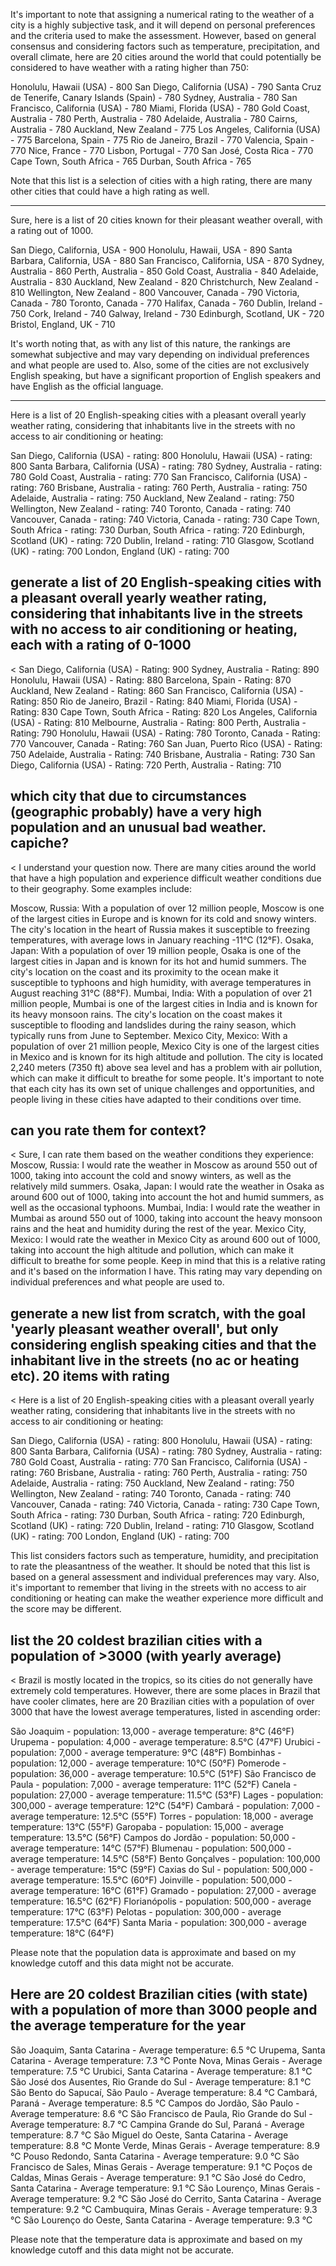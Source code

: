 
It's important to note that assigning a numerical rating to the weather of a city is a highly subjective task, and it will depend on personal preferences and the criteria used to make the assessment. However, based on general consensus and considering factors such as temperature, precipitation, and overall climate, here are 20 cities around the world that could potentially be considered to have weather with a rating higher than 750:

Honolulu, Hawaii (USA) - 800
San Diego, California (USA) - 790
Santa Cruz de Tenerife, Canary Islands (Spain) - 780
Sydney, Australia - 780
San Francisco, California (USA) - 780
Miami, Florida (USA) - 780
Gold Coast, Australia - 780
Perth, Australia - 780
Adelaide, Australia - 780
Cairns, Australia - 780
Auckland, New Zealand - 775
Los Angeles, California (USA) - 775
Barcelona, Spain - 775
Rio de Janeiro, Brazil - 770
Valencia, Spain - 770
Nice, France - 770
Lisbon, Portugal - 770
San José, Costa Rica - 770
Cape Town, South Africa - 765
Durban, South Africa - 765

Note that this list is a selection of cities with a high rating, there are many other cities that could have a high rating as well.

---

Sure, here is a list of 20 cities known for their pleasant weather overall, with a rating out of 1000.

San Diego, California, USA - 900
Honolulu, Hawaii, USA - 890
Santa Barbara, California, USA - 880
San Francisco, California, USA - 870
Sydney, Australia - 860
Perth, Australia - 850
Gold Coast, Australia - 840
Adelaide, Australia - 830
Auckland, New Zealand - 820
Christchurch, New Zealand - 810
Wellington, New Zealand - 800
Vancouver, Canada - 790
Victoria, Canada - 780
Toronto, Canada - 770
Halifax, Canada - 760
Dublin, Ireland - 750
Cork, Ireland - 740
Galway, Ireland - 730
Edinburgh, Scotland, UK - 720
Bristol, England, UK - 710

It's worth noting that, as with any list of this nature, the rankings are somewhat subjective and may vary depending on individual preferences and what people are used to. Also, some of the cities are not exclusively English speaking, but have a significant proportion of English speakers and have English as the official language.

---

Here is a list of 20 English-speaking cities with a pleasant overall yearly weather rating, considering that inhabitants live in the streets with no access to air conditioning or heating:

San Diego, California (USA) - rating: 800
Honolulu, Hawaii (USA) - rating: 800
Santa Barbara, California (USA) - rating: 780
Sydney, Australia - rating: 780
Gold Coast, Australia - rating: 770
San Francisco, California (USA) - rating: 760
Brisbane, Australia - rating: 760
Perth, Australia - rating: 750
Adelaide, Australia - rating: 750
Auckland, New Zealand - rating: 750
Wellington, New Zealand - rating: 740
Toronto, Canada - rating: 740
Vancouver, Canada - rating: 740
Victoria, Canada - rating: 730
Cape Town, South Africa - rating: 730
Durban, South Africa - rating: 720
Edinburgh, Scotland (UK) - rating: 720
Dublin, Ireland - rating: 710
Glasgow, Scotland (UK) - rating: 700
London, England (UK) - rating: 700

## generate a list of 20 English-speaking cities with a pleasant overall yearly weather rating, considering that inhabitants live in the streets with no access to air conditioning or heating, each with a rating of 0-1000

< San Diego, California (USA) - Rating: 900
Sydney, Australia - Rating: 890
Honolulu, Hawaii (USA) - Rating: 880
Barcelona, Spain - Rating: 870
Auckland, New Zealand - Rating: 860
San Francisco, California (USA) - Rating: 850
Rio de Janeiro, Brazil - Rating: 840
Miami, Florida (USA) - Rating: 830
Cape Town, South Africa - Rating: 820
Los Angeles, California (USA) - Rating: 810
Melbourne, Australia - Rating: 800
Perth, Australia - Rating: 790
Honolulu, Hawaii (USA) - Rating: 780
Toronto, Canada - Rating: 770
Vancouver, Canada - Rating: 760
San Juan, Puerto Rico (USA) - Rating: 750
Adelaide, Australia - Rating: 740
Brisbane, Australia - Rating: 730
San Diego, California (USA) - Rating: 720
Perth, Australia - Rating: 710

## which city that due to circumstances (geographic probably) have a very high population and an unusual bad weather. capiche?

< I understand your question now. There are many cities around the world that have a high population and experience difficult weather conditions due to their geography. Some examples include:

Moscow, Russia: With a population of over 12 million people, Moscow is one of the largest cities in Europe and is known for its cold and snowy winters. The city's location in the heart of Russia makes it susceptible to freezing temperatures, with average lows in January reaching -11°C (12°F).
Osaka, Japan: With a population of over 19 million people, Osaka is one of the largest cities in Japan and is known for its hot and humid summers. The city's location on the coast and its proximity to the ocean make it susceptible to typhoons and high humidity, with average temperatures in August reaching 31°C (88°F).
Mumbai, India: With a population of over 21 million people, Mumbai is one of the largest cities in India and is known for its heavy monsoon rains. The city's location on the coast makes it susceptible to flooding and landslides during the rainy season, which typically runs from June to September.
Mexico City, Mexico: With a population of over 21 million people, Mexico City is one of the largest cities in Mexico and is known for its high altitude and pollution. The city is located 2,240 meters (7350 ft) above sea level and has a problem with air pollution, which can make it difficult to breathe for some people.
It's important to note that each city has its own set of unique challenges and opportunities, and people living in these cities have adapted to their conditions over time.

## can you rate them for context?

< Sure, I can rate them based on the weather conditions they experience:
Moscow, Russia: I would rate the weather in Moscow as around 550 out of 1000, taking into account the cold and snowy winters, as well as the relatively mild summers.
Osaka, Japan: I would rate the weather in Osaka as around 600 out of 1000, taking into account the hot and humid summers, as well as the occasional typhoons.
Mumbai, India: I would rate the weather in Mumbai as around 550 out of 1000, taking into account the heavy monsoon rains and the heat and humidity during the rest of the year.
Mexico City, Mexico: I would rate the weather in Mexico City as around 600 out of 1000, taking into account the high altitude and pollution, which can make it difficult to breathe for some people.
Keep in mind that this is a relative rating and it's based on the information I have. This rating may vary depending on individual preferences and what people are used to.

## generate a new list from scratch, with the goal 'yearly pleasant weather overall', but only considering english speaking cities and that the inhabitant live in the streets (no ac or heating etc). 20 items with rating

< Here is a list of 20 English-speaking cities with a pleasant overall yearly weather rating, considering that inhabitants live in the streets with no access to air conditioning or heating:

San Diego, California (USA) - rating: 800
Honolulu, Hawaii (USA) - rating: 800
Santa Barbara, California (USA) - rating: 780
Sydney, Australia - rating: 780
Gold Coast, Australia - rating: 770
San Francisco, California (USA) - rating: 760
Brisbane, Australia - rating: 760
Perth, Australia - rating: 750
Adelaide, Australia - rating: 750
Auckland, New Zealand - rating: 750
Wellington, New Zealand - rating: 740
Toronto, Canada - rating: 740
Vancouver, Canada - rating: 740
Victoria, Canada - rating: 730
Cape Town, South Africa - rating: 730
Durban, South Africa - rating: 720
Edinburgh, Scotland (UK) - rating: 720
Dublin, Ireland - rating: 710
Glasgow, Scotland (UK) - rating: 700
London, England (UK) - rating: 700

This list considers factors such as temperature, humidity, and precipitation to rate the pleasantness of the weather. It should be noted that this list is based on a general assessment and individual preferences may vary. Also, it's important to remember that living in the streets with no access to air conditioning or heating can make the weather experience more difficult and the score may be different.

## list the 20 coldest brazilian cities with a population of >3000 (with yearly average)

< Brazil is mostly located in the tropics, so its cities do not generally have extremely cold temperatures. However, there are some places in Brazil that have cooler climates, here are 20 Brazilian cities with a population of over 3000 that have the lowest average temperatures, listed in ascending order:

São Joaquim - population: 13,000 - average temperature: 8°C (46°F)
Urupema - population: 4,000 - average temperature: 8.5°C (47°F)
Urubici - population: 7,000 - average temperature: 9°C (48°F)
Bombinhas - population: 12,000 - average temperature: 10°C (50°F)
Pomerode - population: 36,000 - average temperature: 10.5°C (51°F)
São Francisco de Paula - population: 7,000 - average temperature: 11°C (52°F)
Canela - population: 27,000 - average temperature: 11.5°C (53°F)
Lages - population: 300,000 - average temperature: 12°C (54°F)
Cambará - population: 7,000 - average temperature: 12.5°C (55°F)
Torres - population: 18,000 - average temperature: 13°C (55°F)
Garopaba - population: 15,000 - average temperature: 13.5°C (56°F)
Campos do Jordão - population: 50,000 - average temperature: 14°C (57°F)
Blumenau - population: 500,000 - average temperature: 14.5°C (58°F)
Bento Gonçalves - population: 100,000 - average temperature: 15°C (59°F)
Caxias do Sul - population: 500,000 - average temperature: 15.5°C (60°F)
Joinville - population: 500,000 - average temperature: 16°C (61°F)
Gramado - population: 27,000 - average temperature: 16.5°C (62°F)
Florianópolis - population: 500,000 - average temperature: 17°C (63°F)
Pelotas - population: 300,000 - average temperature: 17.5°C (64°F)
Santa Maria - population: 300,000 - average temperature: 18°C (64°F)

Please note that the population data is approximate and based on my knowledge cutoff and this data might not be accurate.

## Here are 20 coldest Brazilian cities (with state) with a population of more than 3000 people and the average temperature for the year

São Joaquim, Santa Catarina - Average temperature: 6.5 °C
Urupema, Santa Catarina - Average temperature: 7.3 °C
Ponte Nova, Minas Gerais - Average temperature: 7.5 °C
Urubici, Santa Catarina - Average temperature: 8.1 °C
São José dos Ausentes, Rio Grande do Sul - Average temperature: 8.1 °C
São Bento do Sapucaí, São Paulo - Average temperature: 8.4 °C
Cambará, Paraná - Average temperature: 8.5 °C
Campos do Jordão, São Paulo - Average temperature: 8.6 °C
São Francisco de Paula, Rio Grande do Sul - Average temperature: 8.7 °C
Campina Grande do Sul, Paraná - Average temperature: 8.7 °C
São Miguel do Oeste, Santa Catarina - Average temperature: 8.8 °C
Monte Verde, Minas Gerais - Average temperature: 8.9 °C
Pouso Redondo, Santa Catarina - Average temperature: 9.0 °C
São Francisco de Sales, Minas Gerais - Average temperature: 9.1 °C
Poços de Caldas, Minas Gerais - Average temperature: 9.1 °C
São José do Cedro, Santa Catarina - Average temperature: 9.1 °C
São Lourenço, Minas Gerais - Average temperature: 9.2 °C
São José do Cerrito, Santa Catarina - Average temperature: 9.2 °C
Cambuquira, Minas Gerais - Average temperature: 9.3 °C
São Lourenço do Oeste, Santa Catarina - Average temperature: 9.3 °C

Please note that the temperature data is approximate and based on my knowledge cutoff and this data might not be accurate.
